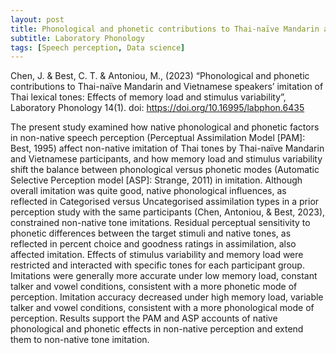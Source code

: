 ```yaml
---
layout: post
title: Phonological and phonetic contributions to Thai-naïve Mandarin and Vietnamese speakers’ imitation of Thai lexical tones
subtitle: Laboratory Phonology
tags: [Speech perception, Data science]
---
```


Chen, J. & Best, C. T. & Antoniou, M., (2023) “Phonological and phonetic contributions to Thai-naïve Mandarin and Vietnamese speakers’ imitation of Thai lexical tones: Effects of memory load and stimulus variability”, Laboratory Phonology 14(1). doi: https://doi.org/10.16995/labphon.6435

The present study examined how native phonological and phonetic factors in non-native speech perception (Perceptual Assimilation Model [PAM]: Best, 1995) affect non-native imitation of Thai tones by Thai-naïve Mandarin and Vietnamese participants, and how memory load and stimulus variability shift the balance between phonological versus phonetic modes (Automatic Selective Perception model [ASP]: Strange, 2011) in imitation. Although overall imitation was quite good, native phonological influences, as reflected in Categorised versus Uncategorised assimilation types in a prior perception study with the same participants (Chen, Antoniou, & Best, 2023), constrained non-native tone imitations. Residual perceptual sensitivity to phonetic differences between the target stimuli and native tones, as reflected in percent choice and goodness ratings in assimilation, also affected imitation. Effects of stimulus variability and memory load were restricted and interacted with specific tones for each participant group. Imitations were generally more accurate under low memory load, constant talker and vowel conditions, consistent with a more phonetic mode of perception. Imitation accuracy decreased under high memory load, variable talker and vowel conditions, consistent with a more phonological mode of perception. Results support the PAM and ASP accounts of native phonological and phonetic effects in non-native perception and extend them to non-native tone imitation.


